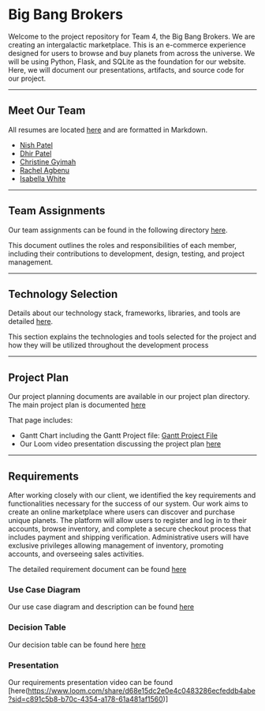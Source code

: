# Big Bang Brokers
 
Welcome to the project repository for Team 4, the Big Bang Brokers. We are creating an intergalactic marketplace. 
This is an e-commerce experience designed for users to browse and buy planets from across the universe. 
We will be using Python, Flask, and SQLite as the foundation for our website. 
Here, we will document our presentations, artifacts, and source code for our project.
 


--- 

## Meet Our Team 
All resumes are located [here](./project-plan/resumes/) and are formatted in Markdown. 
- [Nish Patel](./project-plan/resumes/Resume-NishPatel.md)
- [Dhir Patel](./project-plan/resumes/Resume-DhirPatel.md)
- [Christine Gyimah](./project-plan/resumes/Resume-ChristineGyimah.md)
- [Rachel Agbenu](./project-plan/resumes/Resume-RachelAgbenu.md)
- [Isabella White](./project-plan/resumes/Resume-IsabellaWhite.md)
  
--- 
## Team Assignments
Our team assignments can be found in the following directory [here](./project-plan/team-assignments/README.md). 

This document outlines the roles and responsibilities of each member, including their contributions to development, design, testing, and project management. 

--- 
## Technology Selection 
Details about our technology stack, frameworks, libraries, and tools are detailed [here](./project-plan/technology-selection/README.md). 

This section explains the technologies and tools selected for the project and how they will be utilized throughout the development process

--- 
## Project Plan 
Our project planning documents are available in our project plan directory. 
The main project plan is documented [here](./project-plan/)

That page includes: 
- Gantt Chart including the Gantt Project file: [Gantt Project File](./project-plan/gantt-chart/Gantt-final.gan)
- Our Loom video presentation discussing the project plan [here](https://www.loom.com/share/8d628db04eb44932b578d0e6c7e2846e?sid=9dea0f56-cd9e-4f9c-8666-52a7dd470411)

---
## Requirements
After working closely with our client, we identified the key requirements and functionalities necessary for the success of our system. Our work aims to create an online marketplace where users can discover and purchase unique planets. The platform will allow users to register and log in to their accounts, browse inventory, and complete a secure checkout process that includes payment and shipping verification. Administrative users will have exclusive privileges allowing management of inventory, promoting accounts, and overseeing sales activities.

The detailed requirement document can be found [here](requirements/README.md)

### Use Case Diagram
Our use case diagram and description can be found [here](requirements/use-case.md)

### Decision Table
Our decision table can be found here [here](requirements/decision-table.md)

### Presentation
Our requirements presentation video can be found [here(https://www.loom.com/share/d68e15dc2e0e4c0483286ecfeddb4abe?sid=c891c5b8-b70c-4354-a178-61a481af1560)]
